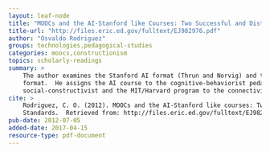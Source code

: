 ```yaml
---
layout: leaf-node
title: "MOOCs and the AI-Stanford like Courses: Two Successful and Distinct Course Formats for Massive Open Online Courses"
title-url: "http://files.eric.ed.gov/fulltext/EJ982976.pdf"
author: "Osvaldo Rodriguez"
groups: technologies,pedagogical-studies
categories: moocs,constructionism
topics: scholarly-readings
summary: >
    The author examines the Stanford AI format (Thrun and Norvig) and the MIT/Harvard EdX
    format.  He assigns the AI course to the cognitive-behaviorist pedagogy with some
    social-constructivist and the MIT/Harvard program to the connectivist pedagogy.
cite: >
    Rodriguez, C. O. (2012). MOOCs and the AI-Stanford like courses: Two successful and distinct course formats for massive open online courses. European Journal of Open, Distance and E-Learning, 15(2).
    Standards.  Retrieved from: http://files.eric.ed.gov/fulltext/EJ982976.pdf
pub-date: 2012-07-05
added-date: 2017-04-15
resource-type: pdf-document
---
```

